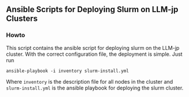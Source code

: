 ## Ansible Scripts for Deploying Slurm on LLM-jp Clusters

### Howto
This script contains the ansible script for deploying slurm on the LLM-jp cluster. With the correct configuration file, the deployment is simple. Just run
```
ansible-playbook -i inventory slurm-install.yml
```
Where `inventory` is the description file for all nodes in the cluster and `slurm-install.yml` is the ansible playbook for deploying the slurm cluster.

